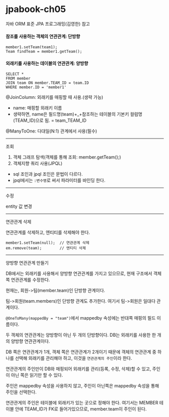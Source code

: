 # jpabook-ch05
자바 ORM 표준 JPA 프로그래밍(김영한) 참고

#### 참조를 사용하는 객체의 연관관계: 단방향

```
member1.setTeam(team1);
Team findTeam = member1.getTeam();
```

#### 외래키를 사용하는 데이블의 연관관계: 양방향

```roomsql
SELECT * 
FROM member
JOIN team ON member.TEAM_ID = team.ID
WHERE member.ID = 'member1'
```

@JoinColumn: 외래키를 매핑할 때 사용.(생략 가능)
- name: 매핑할 외래키 이름
- 생략하면, name은 필드명(team)+_+참조하는 테이블의 기본키 컬럼명(TEAM_ID)으로 됨. = team_TEAM_ID

@ManyToOne: 다대일(N:1) 관계에서 사용(필수)

--- 
조회
1. 객체 그래프 탐색(객체를 통해 조회: member.getTeam();)
2. 객체지향 쿼리 사용(JPQL)
- sql 조인과 jpql 조인은 문법이 다르다.
- jpql에서는 `:변수명`로 써서 파라미터를 바인딩 한다.

---
수정

entity 값 변경

---

연관관계 삭제

연관관계를 삭제하고, 엔티티를 삭제해야 한다.
```
member1.setTeam(null);  // 연관관계 삭제
em.remove(team);        // 엔티티 삭제
```

---

양방향 연관관계 만들기

DB에서는 외래키를 사용해서 양방향 연관관계를 가지고 있으므로, 현재 구조에서 객체쪽 연관관계를 수정한다.

현재는, 회원->팀(member.team)인 단방향 관계이다. 

팀->회원(team.members)인 단방향 관계도 추가한다. 여기서 팀->회원은 일대다 관계이다. 

`@OneToMany(mappedBy = "team")`에서 mappedby 속성에는 반대쪽 매핑의 필드 이름이다.

두 객체의 연관관계는 양방향이 아닌 두 개의 단방향이다. DB는 외래키를 사용한 한 개의 양방향 연관관계이다. 

DB 쪽은 연관관계가 1개, 객체 쪽은 연관관계가 2개이기 때문에 객체의 연관관계 중 하나를 선택해 외래키를 관리해야 하고, 이것을 `연관관계의 주인`이라 한다.

연관관계의 주인만이 DB와 매핑되어 외래키를 관리(등록, 수정, 삭제)할 수 있고, 주인이 아닌 쪽은 읽기만 할 수 있다. 

주인은 mappedby 속성을 사용하지 않고, 주인이 아닌쪽은 mappedby 속성을 통해 주인을 선택한다. 

연관관게의 주인은 테이블에 외래키가 있는 곳으로 정해야 한다. 여기서는 MEMBER 테이블 안에 TEAM_ID가 FK로 들어가있으므로, member.team이 주인이 된다. 

   
   
